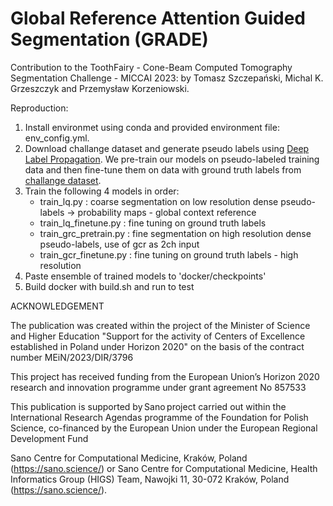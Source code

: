 # Global Reference Attention Guided Segmentation (GRADE)
Contribution to the ToothFairy - Cone-Beam Computed Tomography Segmentation Challenge - MICCAI 2023:
by Tomasz Szczepański, Michal K. Grzeszczyk and Przemysław Korzeniowski.

Reproduction:
1. Install environmet using conda and provided environment file: env_config.yml.
2. Download challange dataset and generate pseudo labels using [Deep Label Propagation](https://github.com/AImageLab-zip/alveolar_canal).
We pre-train our models on pseudo-labeled training data and then fine-tune them on data with ground truth labels from [challange dataset](https://toothfairy.grand-challenge.org/dataset/). 
4. Train the following 4 models in order:
    * train_lq.py : coarse segmentation on low resolution dense pseudo-labels -> probability maps - global context reference
    * train_lq_finetune.py : fine tuning on ground truth labels
    * train_grc_pretrain.py : fine segmentation on high resolution dense pseudo-labels, use of gcr as 2ch input
    * train_gcr_finetune.py : fine tuning on ground truth labels - high resolution
5. Paste ensemble of trained models to 'docker/checkpoints'
6. Build docker with build.sh and run to test



ACKNOWLEDGEMENT

The publication was created within the project of the Minister of Science and 
Higher Education "Support for the activity of Centers of Excellence established 
in Poland under Horizon 2020" on the basis of the contract number 
MEiN/2023/DIR/3796  
 
This project has received funding from the European Union’s Horizon 2020 
research and innovation programme under grant agreement No 857533  
 
This publication is supported by Sano project carried out within the 
International Research Agendas programme of the Foundation for Polish 
Science, co-financed by the European Union under the European Regional 
Development Fund 
 
Sano Centre for Computational Medicine, Kraków, Poland 
(https://sano.science/) or Sano Centre for Computational Medicine, Health Informatics Group (HIGS) Team, 
Nawojki 11, 30-072 Kraków, Poland (https://sano.science/).